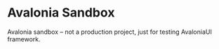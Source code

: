 # Avalonia Sandbox
Avalonia sandbox – not a production project, just for testing AvaloniaUI framework.
